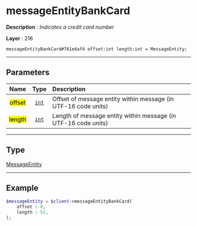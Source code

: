 # messageEntityBankCard

**Description** : *Indicates a credit card number*

**Layer** : 216

```tl
messageEntityBankCard#761e6af4 offset:int length:int = MessageEntity;
```

---

## Parameters

| Name | Type | Description |
| :---: | :---: | :--- |
| <mark>offset</mark> | [`int`](type/int) | Offset of message entity within message (in UTF-16 code units) |
| <mark>length</mark> | [`int`](type/int) | Length of message entity within message (in UTF-16 code units) |

---

## Type

[MessageEntity](type/MessageEntity)

---

## Example

```php
$messageEntity = $client->messageEntityBankCard(
	offset : 0,
	length : 52,
);
```